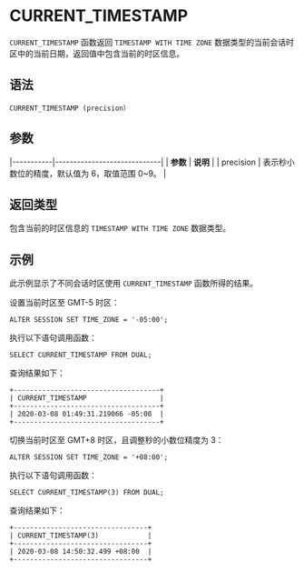 CURRENT_TIMESTAMP 
======================================



`CURRENT_TIMESTAMP` 函数返回 `TIMESTAMP WITH TIME ZONE` 数据类型的当前会话时区中的当前日期，返回值中包含当前的时区信息。

语法 
--------------

    CURRENT_TIMESTAMP (precision）



参数 
--------------



|-----------|-----------------------------|
| **参数**    | **说明**                      |
| precision | 表示秒小数位的精度，默认值为 6，取值范围 0\~9。 |



返回类型 
----------------

包含当前的时区信息的 `TIMESTAMP WITH TIME ZONE` 数据类型。

示例 
--------------

此示例显示了不同会话时区使用 `CURRENT_TIMESTAMP` 函数所得的结果。

设置当前时区至 GMT-5 时区：

    ALTER SESSION SET TIME_ZONE = '-05:00';



执行以下语句调用函数：

    SELECT CURRENT_TIMESTAMP FROM DUAL;



查询结果如下：

    +------------------------------------+
    | CURRENT_TIMESTAMP                  |
    +------------------------------------+
    | 2020-03-08 01:49:31.219066 -05:00  |
    +------------------------------------+



切换当前时区至 GMT+8 时区，且调整秒的小数位精度为 3：

    ALTER SESSION SET TIME_ZONE = '+08:00';



执行以下语句调用函数：

    SELECT CURRENT_TIMESTAMP(3) FROM DUAL;



查询结果如下：

    +---------------------------------+
    | CURRENT_TIMESTAMP(3)            |
    +---------------------------------+
    | 2020-03-08 14:50:32.499 +08:00  |
    +---------------------------------+


